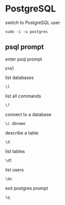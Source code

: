 
# PostgreSQL

switch to PostgreSQL user
```shell
sudo -i -u postgres
```

## psql prompt

enter psql prompt
```shell
psql
```

list databases

```
\l
```

list all commands

```
\?
```

connect to a database

```
\c dbname
```

describe a table

```
\d
```

list tables

```
\dt
```

list users

```
\du
```

exit postgres prompt

```
\q
```
